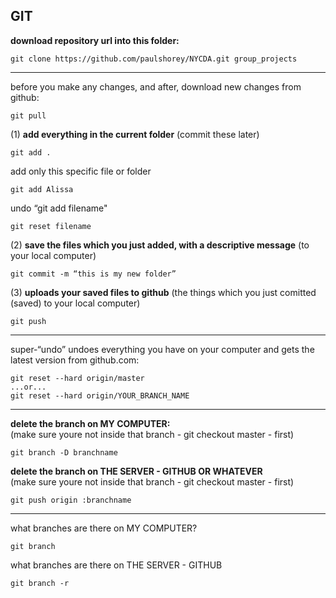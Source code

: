 GIT
---

**download repository url into this folder:**  

	git clone https://github.com/paulshorey/NYCDA.git group_projects

---

before you make any changes, and after, download new changes from github:  
	
	git pull
  
(1) **add everything in the current folder** (commit these later) 
	
	git add .
	
add only this specific file or folder  

	git add Alissa  
	
undo “git add filename"  

	git reset filename
  
(2) **save the files which you just added, with a descriptive message** (to your local computer)  
	
	git commit -m “this is my new folder”
	
(3) **uploads your saved files to github** (the things which you just comitted (saved) to your local computer)  
	
	git push

---

super-“undo” undoes everything you have on your computer and gets the latest version from github.com:
	
	git reset --hard origin/master
	...or...
	git reset --hard origin/YOUR_BRANCH_NAME
	
---

**delete the branch on MY COMPUTER:**  
(make sure youre not inside that branch - git checkout master - first)
	
	git branch -D branchname
	

**delete the branch on THE SERVER - GITHUB OR WHATEVER**  
(make sure youre not inside that branch - git checkout master - first)

	git push origin :branchname

---

what branches are there on MY COMPUTER?
	
	git branch
	
what branches are there on THE SERVER - GITHUB	
	
	git branch -r
	
	
	
	
